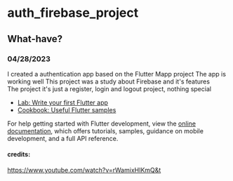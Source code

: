 # auth_firebase_project

## What-have?
### 04/28/2023
I created a authentication app based on the Flutter Mapp project 
The app is working well 
This project was a study about Firebase and it's features  
The project it's just a register, login and logout project, nothing special

- [Lab: Write your first Flutter app](https://docs.flutter.dev/get-started/codelab)
- [Cookbook: Useful Flutter samples](https://docs.flutter.dev/cookbook)

For help getting started with Flutter development, view the
[online documentation](https://docs.flutter.dev/), which offers tutorials,
samples, guidance on mobile development, and a full API reference.

#### credits:
https://www.youtube.com/watch?v=rWamixHIKmQ&t
